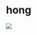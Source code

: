 # hong
<img src="https://img.shields.io/badge/Firebase-FFCA28?style=flat-square&logo=firebase&logoColor=white"/>
